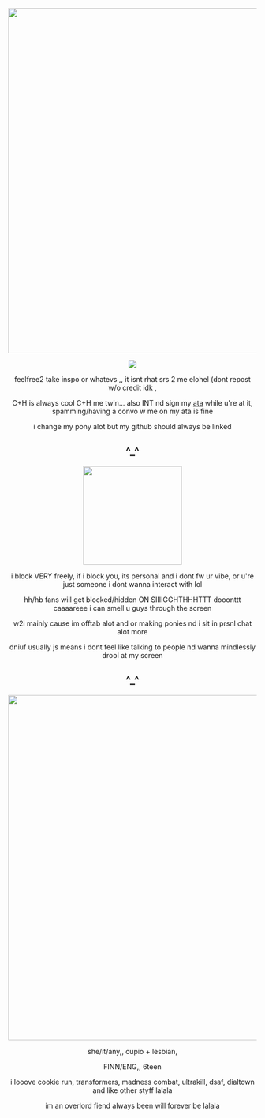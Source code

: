 
<div align="center">
<img src="https://i.postimg.cc/9M9L7C5Q/IMG-1505.gif" width="700" height="700"/></p>
 
  ![](https://komarev.com/ghpvc/?username=crackpawt&color=d6b66c&style=plastic&label=^__^)
  
feelfree2 take inspo or whatevs ,, it isnt rhat srs 2 me elohel (dont repost w/o credit idk
,

 C+H is always cool C+H me twin... also INT nd sign my [ata](https://mapletaffy.atabook.org/) while u're at it, spamming/having a convo w me on my ata is fine

i change my pony alot but my github should always be linked

^_^
-
<img src="https://i.postimg.cc/63pn5PgP/lala.gif" width="200" height="200"/></p>

 i block VERY freely, if i block you, its personal and i dont fw ur vibe, or u're just someone i dont wanna interact with lol

hh/hb fans will get blocked/hidden ON SIIIIGGHTHHHTTT dooonttt caaaareee i can smell u guys through the screen

w2i mainly cause im offtab alot and or making ponies nd i sit in prsnl chat alot more

dniuf usually js means i dont feel like talking to people nd wanna mindlessly drool at my screen

^_^
-
<img src="https://i.postimg.cc/yNY6fhnT/IMG-1962.png" width="700" height="700"/></p>

she/it/any,, cupio + lesbian, 

FINN/ENG,, 6teen

i looove cookie run, transformers, madness combat, ultrakill, dsaf, dialtown and like other styff lalala

im an overlord fiend always been will forever be lalala

